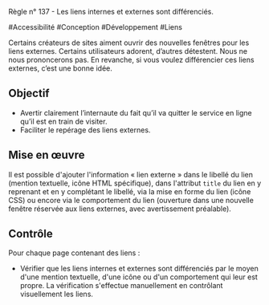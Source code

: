 
Règle n° 137  - Les liens internes et externes sont différenciés.

#Accessibilité #Conception #Développement #Liens

Certains créateurs de sites aiment ouvrir des nouvelles fenêtres pour les liens externes. Certains utilisateurs adorent, d’autres détestent. Nous ne nous prononcerons pas. En revanche, si vous voulez différencier ces liens externes, c’est une bonne idée.

Objectif
--------

*   Avertir clairement l’internaute du fait qu’il va quitter le service en ligne qu’il est en train de visiter.
*   Faciliter le repérage des liens externes.

Mise en œuvre
-------------

Il est possible d'ajouter l'information « lien externe » dans le libellé du lien (mention textuelle, icône HTML spécifique), dans l'attribut `title` du lien en y reprenant et en y complétant le libellé, via la mise en forme du lien (icône CSS) ou encore via le comportement du lien (ouverture dans une nouvelle fenêtre réservée aux liens externes, avec avertissement préalable).

Contrôle
--------

Pour chaque page contenant des liens :

*   Vérifier que les liens internes et externes sont différenciés par le moyen d'une mention textuelle, d'une icône ou d'un comportement qui leur est propre. La vérification s'effectue manuellement en contrôlant visuellement les liens.
